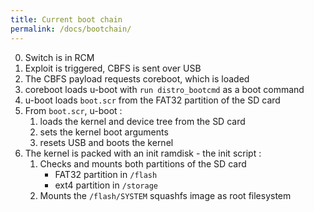 ```yaml
---
title: Current boot chain
permalink: /docs/bootchain/
---
```


0. Switch is in RCM
1. Exploit is triggered, CBFS is sent over USB
2. The CBFS payload requests coreboot, which is loaded
3. coreboot loads u-boot with `run distro_bootcmd` as a boot command
4. u-boot loads `boot.scr` from the FAT32 partition of the SD card
5. From `boot.scr`, u-boot :
    1. loads the kernel and device tree from the SD card
    2. sets the kernel boot arguments
    3. resets USB and boots the kernel
6. The kernel is packed with an init ramdisk - the init script :
    1. Checks and mounts both partitions of the SD card
        * FAT32 partition in `/flash`
        * ext4 partition in `/storage`
    2. Mounts the `/flash/SYSTEM` squashfs image as root filesystem
